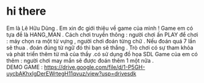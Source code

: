 # hi there
Em là Lê Hữu Dũng . Em xin đc giới thiệu về game của mình ! Game em có tựa đề là HANG_MAN . Cách chơi truyền thông : người chơi ấn PLAY để chơi : máy chọn ra một từ vựng , người chơi đoán từng chữ . Nếu đoán quá 7 lần sẽ thua . đoán đúng từ ngữ đó thì bạn sẽ thắng . Trò chơi có sự tham khỏa và phát triển thêm từ mã của thầy .có sử dụng đồ họa SDL Game của em có thêm : người chơi may mắn sẽ được đoán thêm 1 một nữa .  
DEMO GAME : https://drive.google.com/file/d/1-P5GH-uycbAKhxIgDerEWrtegH11qvuz/view?usp=drivesdk
